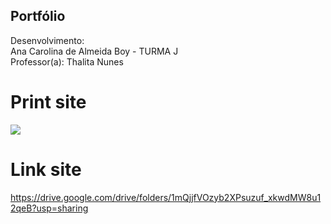 ## Portfólio

Desenvolvimento:<br>
Ana Carolina de Almeida Boy - TURMA J
<br>Professor(a): Thalita Nunes



# Print site


<img src="carolina.png">

# Link site
https://drive.google.com/drive/folders/1mQjjfVOzyb2XPsuzuf_xkwdMW8u12qeB?usp=sharing




